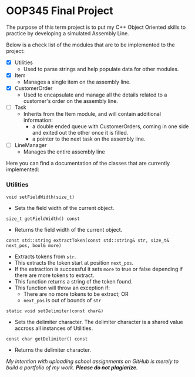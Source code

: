 # OOP345 Final Project

The purpose of this term project is to put my C++ Object Oriented skills to practice by developing a simulated Assembly Line.

Below is a check list of the modules that are to be implemented to the project:
- [x] Utilities
    - Used to parse strings and help populate data for other modules.
- [x] Item
    - Manages a single item on the assembly line.
- [x] CustomerOrder
    - Used to encapsulate and manage all the details related to a customer's order on the assembly line.
- [ ] Task
    - Inherits from the Item module, and will contain additional information:
        - a double ended queue with CustomerOrders, coming in one side and exited out the other once it is filled.
        - a pointer to the next task on the assembly line.
- [ ] LineManager
    - Manages the entire assembly line

Here you can find a documentation of the classes that are currently implemented:

### Utilities
`void setFieldWidth(size_t)`  
   - Sets the field width of the current object.


`size_t getFieldWidth() const`  
   - Returns the field width of the current object.


`const std::string extractToken(const std::string& str, size_t& next_pos, bool& more)`  
   - Extracts tokens from `str`.  
   - This extracts the token start at position `next_pos`.  
   - If the extraction is successful it sets `more` to true or false depending if there are more tokens to extract.  
   - This function returns a string of the token found.  
   - This function will throw an exception if:  
        - There are no more tokens to be extract; OR 
        - `next_pos` is out of bounds of `str`


`static void setDelimiter(const char&)`  
   - Sets the delimiter character. The delimiter character is a shared value accross all instances of Utilities.


`const char getDelimiter() const`  
   - Returns the delimiter character.

*My intention with uploading school assignments on GitHub is merely to build a portfolio of my work.* **_Please do not plagiarize._**
